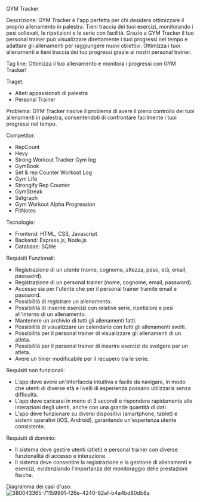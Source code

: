 GYM Tracker

Descrizione:
GYM Tracker è l'app perfetta per chi desidera ottimizzare il proprio allenamento in palestra. Tieni traccia dei tuoi esercizi, monitorando i pesi sollevati, le ripetizioni e le serie con facilità. Grazie a GYM Tracker il tuo personal trainer può visualizzare direttamente i tuoi progressi nel tempo e adattare gli allenamenti per raggiungere nuovi obiettivi.  Ottimizza i tuoi allenamenti e tieni traccia dei tuo progressi grazie ai nostri personal trainer.

Tag line: 
Ottimizza il tuo allenamento e monitora i progressi con GYM Tracker!

Traget:
- Alteti appassionati di palestra
- Personal Trainer

Problema: 
GYM Tracker risolve il problema di avere il pieno controllo dei tuoi allenamenti in palestra, consentendoti di confrontare facilmente i tuoi progressi nel tempo.

Competitor:
- RepCount
- Hevy
- Strong Workout Tracker Gym log
- GymBook
- Set & rep Counter Workout Log
- Gym Life
- Strongify Rep Counter
- GymStreak
- Setgraph
- Gym Workout Alpha Progression
- FitNotes

Tecnologie:
- Frontend: HTML, CSS, Javascript
- Backend: Express.js, Node.js
- Database: SQlite

Requisiti Funzionali:
- Registrazione di un utente (nome, cognome, altezza, peso, età, email, password).
- Registrazione di un personal trainer (nome, cognome, email, password).
- Accesso sia per l'utente che per il personal trainer tramite email e password.
- Possibilità di registrare un allenamento.
- Possibilità di inserire esercizi con relative serie, ripetizioni e pesi all'interno di un allenamento.
- Mantenere un archivio di tutti gli allenamenti fatti.
- Possibilità di visualizzare un calendario con tutti gli allenamenti svolti.
- Possibilità per il personal trainer di visualizzare gli allenamenti di un atleta.
- Possibilità per il personal trainer di inserire esercizi da svolgere per un atleta.
- Avere un timer modificabile per il recupero tra le serie.

Requisiti non funzionali:
- L'app deve avere un'interfaccia intuitiva e facile da navigare, in modo che utenti di diverse età e livelli di esperienza possano utilizzarla senza difficoltà.
- L'app deve caricarsi in meno di 3 secondi e rispondere rapidamente alle interazioni degli utenti, anche con una grande quantità di dati.
- L'app deve funzionare su diversi dispositivi (smartphone, tablet) e sistemi operativi (iOS, Android), garantendo un'esperienza utente consistente.
  
Requisiti di dominio:
- Il sistema deve gestire utenti (atleti) e personal trainer con diverse funzionalità di accesso e interazione.
- Il sistema deve consentire la registrazione e la gestione di allenamenti e esercizi, evidenziando l'importanza del monitoraggio delle prestazioni fisiche.

Diagramma dei casi d'uso:
![380043365-71159991-f26e-4240-82af-b4a4bd80db8a](https://github.com/user-attachments/assets/1a635ef7-c6df-44bb-8ec7-66e093477209)




















